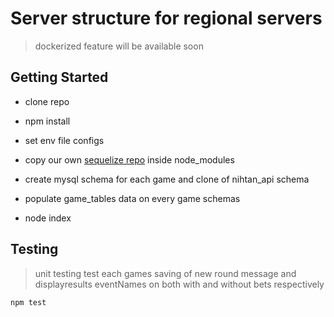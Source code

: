 # Server structure for regional servers

> dockerized feature will be available soon

## Getting Started

- clone repo

- npm install

- set env file configs

- copy our own [sequelize repo](https://gitlab.com/bluefrog-official/bf-sequelize) inside node_modules

- create mysql schema for each game and clone of nihtan_api schema

- populate game_tables data on every game schemas

- node index

## Testing

> unit testing test each games saving of new round message and displayresults eventNames on both with and without bets respectively

``` npm test ```
